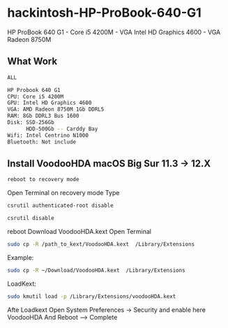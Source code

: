 # hackintosh-HP-ProBook-640-G1
HP ProBook 640 G1 - Core i5 4200M - VGA Intel HD Graphics 4600 - VGA Radeon 8750M

## What Work
```bash
ALL
```

```bash
HP Probook 640 G1
CPU: Core i5 4200M
GPU: Intel HD Graphics 4600
VGA: AMD Radeon 8750M 1Gb DDRL5
RAM: 8Gb DDRL3 Bus 1600
Disk: SSD-256Gb
      HDD-500Gb -- Carddy Bay
Wifi: Intel Centrino N1000
Bluetooth: Not include
```

## Install VoodooHDA macOS Big Sur 11.3 -> 12.X
```bash
reboot to recovery mode
```
Open Terminal on recovery mode
Type
```bash
csrutil authenticated-root disable
```
```bash
csrutil disable
```
reboot
Download VoodooHDA.kext
Open Terminal
```bash
sudo cp -R /path_to_kext/VoodooHDA.kext  /Library/Extensions
```
Example:
```bash
sudo cp -R ~/Download/VoodooHDA.kext  /Library/Extensions
```
LoadKext:
```bash
sudo kmutil load -p /Library/Extensions/voodooHDA.kext
```
Afte Loadkext Open System Preferences -> Security and enable here VoodooHDA
And Reboot --> Complete
